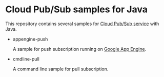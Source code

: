 # Cloud Pub/Sub samples for Java

This repository contains several samples for [Cloud Pub/Sub service](https://cloud.google.com/pubsub/)
with Java.

- appengine-push

  A sample for push subscription running on [Google App Engine][1].

- cmdline-pull

  A command line sample for pull subscription.

[1]: https://cloud.google.com/appengine/docs
